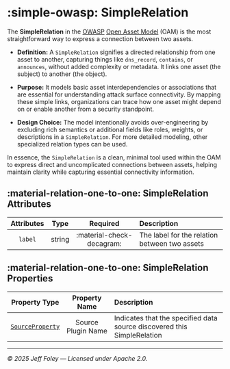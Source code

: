 # :simple-owasp: SimpleRelation

The **SimpleRelation** in the [OWASP](https://owasp.org) [Open Asset Model](https://github.com/owasp-amass/open-asset-model) (OAM) is the most straightforward way to express a connection between two assets.

- **Definition:** A `SimpleRelation` signifies a directed relationship from one asset to another, capturing things like `dns_record`, `contains`, or `announces`, without added complexity or metadata. It links one asset (the subject) to another (the object).

- **Purpose:** It models basic asset interdependencies or associations that are essential for understanding attack surface connectivity. By mapping these simple links, organizations can trace how one asset might depend on or enable another from a security standpoint.

- **Design Choice:** The model intentionally avoids over-engineering by excluding rich semantics or additional fields like roles, weights, or descriptions in a `SimpleRelation`. For more detailed modeling, other specialized relation types can be used.

In essence, the `SimpleRelation` is a clean, minimal tool used within the OAM to express direct and uncomplicated connections between assets, helping maintain clarity while capturing essential connectivity information.

## :material-relation-one-to-one: SimpleRelation Attributes

| Attributes       | Type      | Required   | Description  |
| :--------------: | :-------: | :--------: | :----------- |
| `label` | string | :material-check-decagram: | The label for the relation between two assets |

## :material-relation-one-to-one: SimpleRelation Properties

| Property Type       | Property Name       | Description   |
| :-----------------: | :-----------------: | :------------ |
| [`SourceProperty`](../properties/source_property.md) | Source Plugin Name | Indicates that the specified data source discovered this SimpleRelation |

---

*© 2025 Jeff Foley — Licensed under Apache 2.0.*

